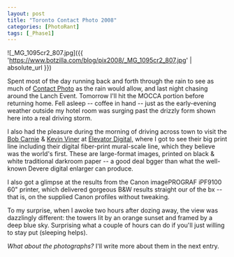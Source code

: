 ```yaml
---
layout: post
title: "Toronto Contact Photo 2008"
categories: [PhotoRant]
tags: [_Phase1]
---
```



![_MG_1095cr2_807.jpg]({{ 'https://www.botzilla.com/blog/pix2008/_MG_1095cr2_807.jpg' | absolute_url }})


Spent most of the day running back and forth through the rain to see as much of <a href="http://www.contactphoto.org/">Contact Photo</a> as the rain would allow, and last night chasing around the Lanch Event. Tomorrow I'll hit the MOCCA portion before returning home. Fell asleep -- coffee in hand -- just as the early-evening weather outside my hotel room was surging past the drizzly form shown here into a real driving storm.

I also had the pleasure during the morning of driving across town to visit the <a href="http://www.elevatorworkshops.com/carnie.shtml">Bob Carnie</a> & <a href="http://www.creativeshake.com/profile.html?MyUrl=kevinviner">Kevin Viner</a> at <a href="http://www.elevatordigital.ca">Elevator Digital,</a> where I got to see their big print line including their digital fiber-print mural-scale line, which they believe was the world's first. These are large-format images, printed on black & white traditional darkroom paper -- a good deal bgger than what the well-known Devere digital enlarger can produce.

I also got a glimpse at the results from the Canon imagePROGRAF iPF9100 60" printer, which delivered gorgeous B&W results straight our of the bx -- that is, on the supplied Canon profiles without tweaking.

To my surprise, when I awoke two hours after dozing away, the view was dazzlingly different: the towers lit by an orange sunset and framed by a deep blue sky. Surprising what a couple of hours can do if you'll just willing to stay put (sleeping helps).

<i>What about the photographs?</i> I'll write more about them in the next entry.
